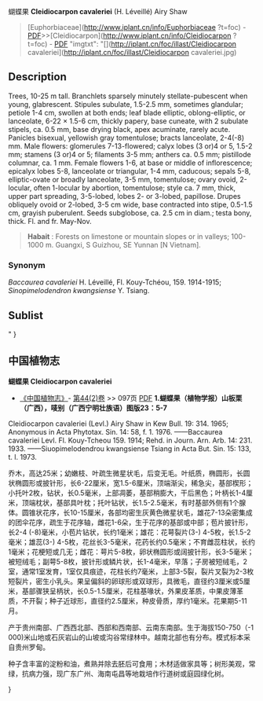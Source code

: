 蝴蝶果 **Cleidiocarpon cavaleriei** (H. Léveillé) Airy Shaw

> [Euphorbiaceae](http://www.iplant.cn/info/Euphorbiaceae ?t=foc) - [PDF](http://iplant.cn/foc/pdf/Euphorbiaceae.pdf)>>[Cleidiocarpon](http://www.iplant.cn/info/Cleidiocarpon ?t=foc) - [PDF](http://www.iplant.cn/foc/pdf/Cleidiocarpon.pdf)
  "imgtxt": "[](http://iplant.cn/foc/illast/Cleidiocarpon cavaleriei](http://iplant.cn/foc/illast/Cleidiocarpon cavaleriei.jpg)

## Description

Trees, 10-25 m tall. Branchlets sparsely minutely stellate-pubescent when young, glabrescent. Stipules subulate, 1.5-2.5 mm, sometimes glandular; petiole 1-4 cm, swollen at both ends; leaf blade elliptic, oblong-elliptic, or lanceolate, 6-22 × 1.5-6 cm, thickly papery, base cuneate, with 2 subulate stipels, ca. 0.5 mm, base drying black, apex acuminate, rarely acute. Panicles bisexual, yellowish gray tomentulose; bracts lanceolate, 2-4(-8) mm. Male flowers: glomerules 7-13-flowered; calyx lobes (3 or)4 or 5, 1.5-2 mm; stamens (3 or)4 or 5; filaments 3-5 mm; anthers ca. 0.5 mm; pistillode columnar, ca. 1 mm. Female flowers 1-6, at base or middle of inflorescence; epicalyx lobes 5-8, lanceolate or triangular, 1-4 mm, caducous; sepals 5-8, elliptic-ovate or broadly lanceolate, 3-5 mm, tomentulose; ovary ovoid, 2-locular, often 1-locular by abortion, tomentulose; style ca. 7 mm, thick, upper part spreading, 3-5-lobed, lobes 2- or 3-lobed, papillose. Drupes obliquely ovoid or 2-lobed, 3-5 cm wide, base contracted into stipe, 0.5-1.5 cm, grayish puberulent. Seeds subglobose, ca. 2.5 cm in diam.; testa bony, thick. Fl. and fr. May-Nov.
> **Habait** : 
> Forests on limestone or mountain slopes or in valleys; 100-1000 m. Guangxi, S Guizhou, SE Yunnan [N Vietnam].

### Synonym
*Baccaurea cavaleriei* H. Léveillé, Fl. Kouy-Tchéou, 159. 1914-1915; *Sinopimelodendron kwangsiense* Y. Tsiang.

## Sublist
"
}
## 中国植物志

**蝴蝶果 Cleidiocarpon cavaleriei**

* [《中国植物志》](http://www.iplant.cn/frps)- [第44(2)卷](http://www.iplant.cn/frps/vol/44(2)) >> 097页 [PDF](http://www.iplant.cn/frps/pdf/44(2)/097.PDF)
**1.蝴蝶果（植物学报）山板栗（广西），唛别（广西宁明壮族语）图版23：5-7**

Cleidiocarpon cavaleriei (Levl.) Airy Shaw in Kew Bull. 19: 314. 1965; Anonymous in Acta Phytotax. Sin. 14: 58, f. 1. 1976. ——Baccaurea cavaleriei Levl. Fl. Kouy-Tcheou 159. 1914; Rehd. in Journ. Arn. Arb. 14: 231. 1933. ——Siuopimelodendrou kwangsiense Tsiang in Acta But. Sin. 15: 133, t. l. 1973.

乔木，高达25米；幼嫩枝、叶疏生微星状毛，后变无毛。叶纸质，椭圆形，长圆状椭圆形或披针形，长6-22厘米，宽1.5-6厘米，顶端渐尖，稀急尖，基部楔形；小托叶2枚，钻状，长0.5毫米，上部凋萎，基部稍膨大，干后黑色；叶柄长1-4厘米，顶端枕状，基部具叶枕；托叶钻状，长1.5-2.5毫米，有时基部外侧有1个腺体。圆锥状花序，长10-15厘米，各部均密生灰黄色微星状毛，雄花7-13朵密集成的团伞花序，疏生于花序轴，雌花1-6朵，生于花序的基部或中部；苞片披针形，长2-4 (-8)毫米，小苞片钻状，长约1毫米；雄花：花萼裂片(3-) 4-5枚，长1.5-2毫米；雄蕊(3-) 4-5枚，花丝长3-5毫米，花药长约0.5毫米；不育雌蕊柱状，长约1毫米；花梗短或几无；雌花：萼片5-8枚，卵状椭圆形或阔披针形，长3-5毫米；被短绒毛；副萼5-8枚，披针形或鳞片状，长1-4毫米，早落；子房被短绒毛，2室，通常1室发育，1室仅具痕迹，花柱长约7毫米，上部3-5裂，裂片叉裂为2-3枚短裂片，密生小乳头。果呈偏斜的卵球形或双球形，具微毛，直径约3厘米或5厘米，基部骤狭呈柄状，长0.5-1.5厘米，花柱基喙状，外果皮革质，中果皮薄革质，不开裂；种子近球形，直径约2.5厘米，种皮骨质，厚约1毫米。花果期5-11月。

产于贵州南部、广西西北部、西部和西南部、云南东南部。生于海拔150-750（-1 000)米山地或石灰岩山的山坡或沟谷常绿林中。越南北部也有分布。模式标本采自贵州罗甸。

种子含丰富的淀粉和油，煮熟并除去胚后可食用；木材适做家具等；树形美观，常绿，抗病力强，现广东广州、海南屯昌等地栽培作行道树或庭园绿化树。

}